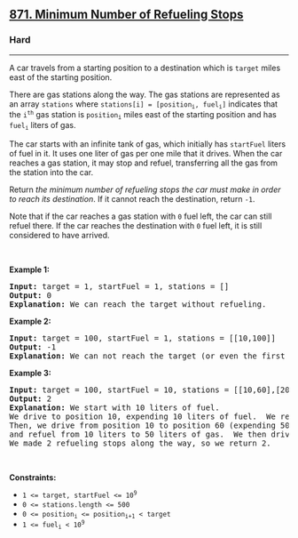 <h2><a href="https://leetcode.com/problems/minimum-number-of-refueling-stops/">871. Minimum Number of Refueling Stops</a></h2><h3>Hard</h3><hr><div style="user-select: auto;"><p style="user-select: auto;">A car travels from a starting position to a destination which is <code style="user-select: auto;">target</code> miles east of the starting position.</p>

<p style="user-select: auto;">There are gas stations along the way. The gas stations are represented as an array <code style="user-select: auto;">stations</code> where <code style="user-select: auto;">stations[i] = [position<sub style="user-select: auto;">i</sub>, fuel<sub style="user-select: auto;">i</sub>]</code> indicates that the <code style="user-select: auto;">i<sup style="user-select: auto;">th</sup></code> gas station is <code style="user-select: auto;">position<sub style="user-select: auto;">i</sub></code> miles east of the starting position and has <code style="user-select: auto;">fuel<sub style="user-select: auto;">i</sub></code> liters of gas.</p>

<p style="user-select: auto;">The car starts with an infinite tank of gas, which initially has <code style="user-select: auto;">startFuel</code> liters of fuel in it. It uses one liter of gas per one mile that it drives. When the car reaches a gas station, it may stop and refuel, transferring all the gas from the station into the car.</p>

<p style="user-select: auto;">Return <em style="user-select: auto;">the minimum number of refueling stops the car must make in order to reach its destination</em>. If it cannot reach the destination, return <code style="user-select: auto;">-1</code>.</p>

<p style="user-select: auto;">Note that if the car reaches a gas station with <code style="user-select: auto;">0</code> fuel left, the car can still refuel there. If the car reaches the destination with <code style="user-select: auto;">0</code> fuel left, it is still considered to have arrived.</p>

<p style="user-select: auto;">&nbsp;</p>
<p style="user-select: auto;"><strong style="user-select: auto;">Example 1:</strong></p>

<pre style="position: relative; user-select: auto;"><strong style="user-select: auto;">Input:</strong> target = 1, startFuel = 1, stations = []
<strong style="user-select: auto;">Output:</strong> 0
<strong style="user-select: auto;">Explanation:</strong> We can reach the target without refueling.
<div class="open_grepper_editor" title="Edit &amp; Save To Grepper" style="user-select: auto;"></div></pre>

<p style="user-select: auto;"><strong style="user-select: auto;">Example 2:</strong></p>

<pre style="position: relative; user-select: auto;"><strong style="user-select: auto;">Input:</strong> target = 100, startFuel = 1, stations = [[10,100]]
<strong style="user-select: auto;">Output:</strong> -1
<strong style="user-select: auto;">Explanation:</strong> We can not reach the target (or even the first gas station).
<div class="open_grepper_editor" title="Edit &amp; Save To Grepper" style="user-select: auto;"></div></pre>

<p style="user-select: auto;"><strong style="user-select: auto;">Example 3:</strong></p>

<pre style="position: relative; user-select: auto;"><strong style="user-select: auto;">Input:</strong> target = 100, startFuel = 10, stations = [[10,60],[20,30],[30,30],[60,40]]
<strong style="user-select: auto;">Output:</strong> 2
<strong style="user-select: auto;">Explanation:</strong> We start with 10 liters of fuel.
We drive to position 10, expending 10 liters of fuel.  We refuel from 0 liters to 60 liters of gas.
Then, we drive from position 10 to position 60 (expending 50 liters of fuel),
and refuel from 10 liters to 50 liters of gas.  We then drive to and reach the target.
We made 2 refueling stops along the way, so we return 2.
<div class="open_grepper_editor" title="Edit &amp; Save To Grepper" style="user-select: auto;"></div></pre>

<p style="user-select: auto;">&nbsp;</p>
<p style="user-select: auto;"><strong style="user-select: auto;">Constraints:</strong></p>

<ul style="user-select: auto;">
	<li style="user-select: auto;"><code style="user-select: auto;">1 &lt;= target, startFuel &lt;= 10<sup style="user-select: auto;">9</sup></code></li>
	<li style="user-select: auto;"><code style="user-select: auto;">0 &lt;= stations.length &lt;= 500</code></li>
	<li style="user-select: auto;"><code style="user-select: auto;">0 &lt;= position<sub style="user-select: auto;">i</sub> &lt;= position<sub style="user-select: auto;">i+1</sub> &lt; target</code></li>
	<li style="user-select: auto;"><code style="user-select: auto;">1 &lt;= fuel<sub style="user-select: auto;">i</sub> &lt; 10<sup style="user-select: auto;">9</sup></code></li>
</ul>
</div>